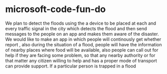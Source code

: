 # microsoft-code-fun-do
We plan to detect the floods using the a device to be placed at each and every traffic signal in the city which detects the 
flood and then send messages to the people on an app and makes them aware of the disaster.
We would like to make an app in which people will continously get whether report , also during the situation of a flood, people 
will have the information of nearby places where food will be available, also people can call out for help if they are facing
some problem, so that any nearby authority or for that matter any citizen willing to help and has a proper mode of transport
can provide support. 
If a particular person is trapped in a flood 
